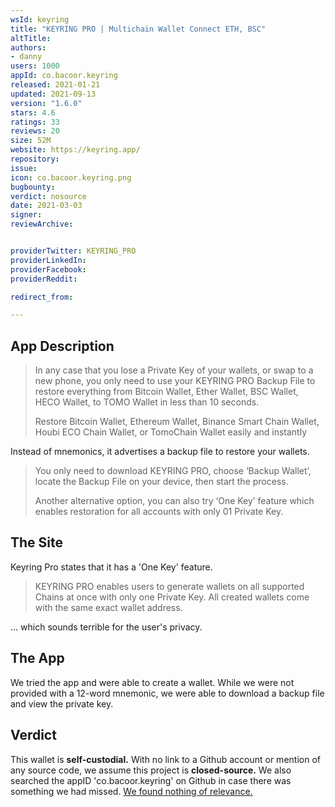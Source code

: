 ```yaml
---
wsId: keyring
title: "KEYRING PRO | Multichain Wallet Connect ETH, BSC"
altTitle: 
authors:
- danny
users: 1000
appId: co.bacoor.keyring
released: 2021-01-21
updated: 2021-09-13
version: "1.6.0"
stars: 4.6
ratings: 33
reviews: 20
size: 52M
website: https://keyring.app/
repository: 
issue: 
icon: co.bacoor.keyring.png
bugbounty: 
verdict: nosource
date: 2021-03-03
signer: 
reviewArchive:


providerTwitter: KEYRING_PRO
providerLinkedIn: 
providerFacebook: 
providerReddit: 

redirect_from:

---
```



## App Description

> In any case that you lose a Private Key of your wallets, or swap to a new phone, you only need to use your KEYRING PRO Backup File to restore everything from Bitcoin Wallet, Ether Wallet, BSC Wallet, HECO Wallet, to TOMO Wallet in less than 10 seconds.
>
> Restore Bitcoin Wallet, Ethereum Wallet, Binance Smart Chain Wallet, Houbi ECO Chain Wallet, or TomoChain Wallet easily and instantly

Instead of mnemonics, it advertises a backup file to restore your wallets.

> You only need to download KEYRING PRO, choose ‘Backup Wallet’, locate the Backup File on your device, then start the process.
>
> Another alternative option, you can also try ‘One Key’ feature which enables restoration for all accounts with only 01 Private Key.


## The Site

Keyring Pro states that it has a 'One Key' feature.

> KEYRING PRO enables users to generate wallets on all supported Chains at once with only one Private Key. All created wallets come with the same exact wallet address.

... which sounds terrible for the user's privacy.

## The App

We tried the app and were able to create a wallet. While we were not provided with a 12-word mnemonic, we were able to download a backup file and view the private key.

## Verdict

This wallet is **self-custodial.** With no link to a Github account or mention of any source code, we assume this project is **closed-source.** We also searched the appID 'co.bacoor.keyring' on Github in case there was something we had missed. [We found nothing of relevance.](https://github.com/search?q=co.bacoor.keyring&type=code)
